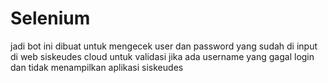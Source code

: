 # Selenium
jadi bot  ini dibuat untuk mengecek user dan password yang sudah di input di web siskeudes cloud untuk validasi jika ada username yang gagal login dan tidak menampilkan aplikasi siskeudes
